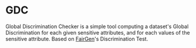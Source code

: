 # GDC
Global Discrimination Checker is a simple tool computing a dataset's Global Discrimination for each given sensitive attributes, and for each values of the sensitive attribute.
Based on [FairGen](https://github.com/FedericoMz/FairGen)'s Discrimination Test.
